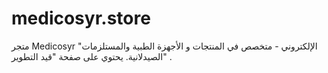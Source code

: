 # medicosyr.store
متجر Medicosyr "الإلكتروني - متخصص في المنتجات و الأجهزة الطبية والمستلزمات الصيدلانية.  يحتوي على صفحة "قيد التطوير" .
